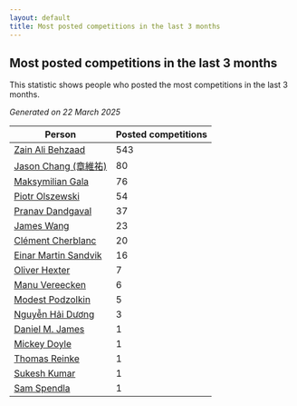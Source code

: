 ```yaml
---
layout: default
title: Most posted competitions in the last 3 months
---
```

## Most posted competitions in the last 3 months
This statistic shows people who posted the most competitions in the last 3 months.

*Generated on 22 March 2025*

| Person | Posted competitions |
| --- | --- |
| [Zain Ali Behzaad](https://www.worldcubeassociation.org/persons/2019BEHZ01) | 543 |
| [Jason Chang (章維祐)](https://www.worldcubeassociation.org/persons/2023CHAN15) | 80 |
| [Maksymilian Gala](https://www.worldcubeassociation.org/persons/2022GALA01) | 76 |
| [Piotr Olszewski](https://www.worldcubeassociation.org/persons/2013OLSZ02) | 54 |
| [Pranav Dandgaval](https://www.worldcubeassociation.org/persons/2017DAND01) | 37 |
| [James Wang](https://www.worldcubeassociation.org/persons/2015WANG87) | 23 |
| [Clément Cherblanc](https://www.worldcubeassociation.org/persons/2014CHER05) | 20 |
| [Einar Martin Sandvik](https://www.worldcubeassociation.org/persons/2018SAND22) | 16 |
| [Oliver Hexter](https://www.worldcubeassociation.org/persons/2022HEXT01) | 7 |
| [Manu Vereecken](https://www.worldcubeassociation.org/persons/2010VERE01) | 6 |
| [Modest Podzolkin](https://www.worldcubeassociation.org/persons/2017PODZ01) | 5 |
| [Nguyễn Hải Dương](https://www.worldcubeassociation.org/persons/2018DUON07) | 3 |
| [Daniel M. James](https://www.worldcubeassociation.org/persons/2012JAME04) | 1 |
| [Mickey Doyle](https://www.worldcubeassociation.org/persons/2021DOYL02) | 1 |
| [Thomas Reinke](https://www.worldcubeassociation.org/persons/2018REIN04) | 1 |
| [Sukesh Kumar](https://www.worldcubeassociation.org/persons/2017KUMA30) | 1 |
| [Sam Spendla](https://www.worldcubeassociation.org/persons/2015SPEN01) | 1 |
